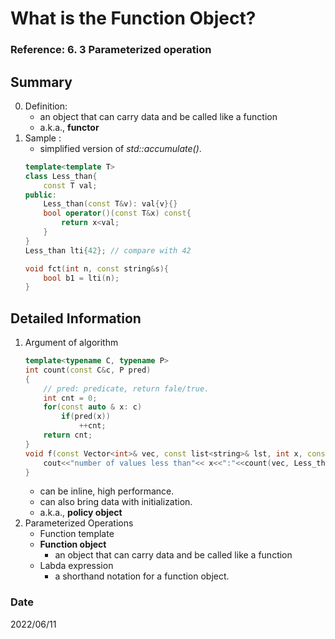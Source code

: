 # What is the Function Object?

### Reference: 6. 3 Parameterized operation

## Summary
0. Definition:
    - an object that can carry data and be called like a function
    - a.k.a., **functor**
1. Sample :
    - simplified version of *std::accumulate()*.
    ~~~c++
    template<template T>
    class Less_than{
        const T val;
    public:
        Less_than(const T&v): val{v}{}
        bool operator()(const T&x) const{
            return x<val;
        }
    }
    Less_than lti{42}; // compare with 42    

    void fct(int n, const string&s){
        bool b1 = lti(n);        
    }
    ~~~

## Detailed Information
1. Argument of algorithm
    ~~~c++
    template<typename C, typename P>
    int count(const C&c, P pred)
    {
        // pred: predicate, return fale/true.
        int cnt = 0;
        for(const auto & x: c)
            if(pred(x))
                ++cnt;
        return cnt;
    }
    void f(const Vector<int>& vec, const list<string>& lst, int x, const string& s){
        cout<<"number of values less than"<< x<<":"<<count(vec, Less_than{x})<<endl;
    }
    ~~~
    - can be inline, high performance.
    - can also bring data with initialization.
    - a.k.a., **policy object**
2. Parameterized Operations
    - Function template
    - **Function object** 
        - an object that can carry data and be called like a function
    - Labda expression
        - a shorthand notation for a function object.

### Date
2022/06/11